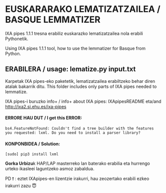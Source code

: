 # EUSKARARAKO LEMATIZATZAILEA / BASQUE LEMMATIZER

IXA pipes 1.1.1 tresna erabiliz euskarazko lematizatzailea nola erabili Pythonetik.

Using IXA pipes 1.1.1 tool, how to use the lemmatizer for Basque from Python.

## ERABILERA / usage: lematize.py input.txt

Karpetak IXA pipes-eko paketetik, lematizatzailea erabiltzeko behar diren atalak bakarrik ditu.
This folder includes only parts of IXA pipes needed to lemmatize.

IXA pipes-i buruzko info+ / info+ about IXA pipes: IXApipesREADME eta/and http://ixa2.si.ehu.es/ixa-pipes


#### ERRORE HAU DUT / I get this ERROR:
```
bs4.FeatureNotFound: Couldn't find a tree builder with the features you requested: lxml. Do you need to install a parser library?
```
#### KONPONBIDEA / Solution:
```
[sudo] pip3 install lxml
```

**Gorka Urbizu**k HAP/LAP masterreko lan baterako erabilia eta hurrengo urteko ikasleei laguntzeko asmoz zabaldua. 

PD :exclamation: : eztet IXApipes-en lizentzie irakurri, hau zeozertako erabili ezkeo irakurri zazu  :innocent:
